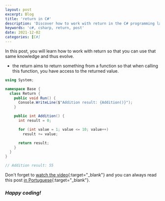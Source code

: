 ```yaml
---
layout: post
excerpt: Blog
title: 'return in C#'
description: 'Discover how to work with return in the C# programming language. Get answers to your questions with the theory and examples presented.'
keywords: 'c#, csharp, return, post'
date: 2021-12-02
categories: [C#]
---
```


In this post, you will learn how to work with return so that you can use that same knowledge and thus evolve.

- the return aims to return something from a function so that when calling this function, you have access to the returned value.

```csharp
using System;

namespace Base {
  class Return {
    public void Run() {
      Console.WriteLine($"Addition result: {Addition()}");
    }

    public int Addition() {
      int result = 0;

      for (int value = 1; value <= 10; value++)
        result += value;

      return result;
    }
  }
}

// Addition result: 55
```

Don't forget to [watch the video](https://youtu.be/-WPMAO60yQ8){:target="\_blank"} and you can always read this post [in Portuguese](https://caffeinealgorithm.com/blog/20211202/return-em-csharp/){:target="\_blank"}.

### _Happy coding!_
